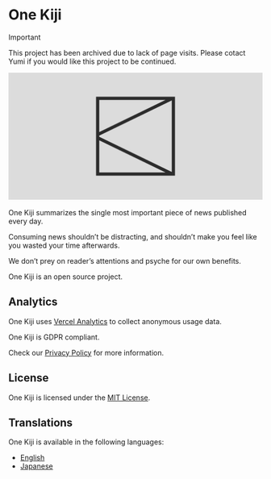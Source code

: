 # One Kiji

> [!IMPORTANT]  
> This project has been archived due to lack of page visits. Please cotact Yumi if you would like this project to be continued.

![One Kiji](./public/placeholder-social.png)

One Kiji summarizes the single most important piece of news published every day.

Consuming news shouldn’t be distracting, and shouldn’t make you feel like you wasted your time afterwards.

We don’t prey on reader’s attentions and psyche for our own benefits.

One Kiji is an open source project.

## Analytics

One Kiji uses [Vercel Analytics](https://vercel.com/docs/analytics) to collect anonymous usage data.

One Kiji is GDPR compliant.

Check our [Privacy Policy](https://onekiji.com/privacy) for more information.

## License

One Kiji is licensed under the [MIT License](./LICENSE).

## Translations

One Kiji is available in the following languages:

- [English](https://onekiji.com)
- [Japanese](https://onekiji.com/ja)

